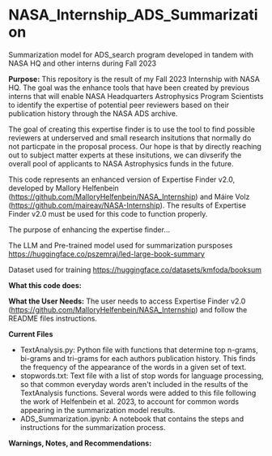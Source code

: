 # NASA_Internship_ADS_Summarization
Summarization model for ADS_search program developed in tandem with NASA HQ and other interns during Fall 2023

**Purpose:** This repository is the result of my Fall 2023 Internship with NASA HQ. The goal was the enhance tools that have been created by previous interns that will enable NASA Headquarters Astrophysics Program Scientists to identify the expertise of potential peer reviewers based on their publication history through the NASA ADS archive. 

The goal of creating this expertise finder is to use the tool to find possible reviewers at underserved and small research insitutions that normally do not particpate in the proposal process. Our hope is that by directly reaching out to subject matter experts at these insitutions, we can divserify the overall pool of applicants to NASA Astrophysics funds in the future. 

This code represents an enhanced version of Expertise Finder v2.0, developed by Mallory Helfenbein (https://github.com/MalloryHelfenbein/NASA_Internship) and Máire Volz (https://github.com/maireav/NASA-Internship). The results of Expertise Finder v2.0 must be used for this code to function properly.

The purpose of enhancing the expertise finder...

The LLM and Pre-trained model used for summarization pursposes https://huggingface.co/pszemraj/led-large-book-summary

Dataset used for training https://huggingface.co/datasets/kmfoda/booksum

**What this code does:**

**What the User Needs:** The user needs to access Expertise Finder v2.0 (https://github.com/MalloryHelfenbein/NASA_Internship) and follow the README files instructions. 

**Current Files**
- TextAnalysis.py: Python file with functions that determine top n-grams, bi-grams and tri-grams for each authors publication history. This finds the frequency of the appearance of the words in a given set of text. 
- stopwords.txt: Text file with a list of stop words for language processing, so that common everyday words aren't included in the results of the TextAnalysis functions. Several words were added to this file following the work of Helfenbein et al. 2023, to account for common words appearing in the summarization model results. 
- ADS_Summarization.ipynb: A notebook that contains the steps and instructions for the summarization process. 

**Warnings, Notes, and Recommendations:**
